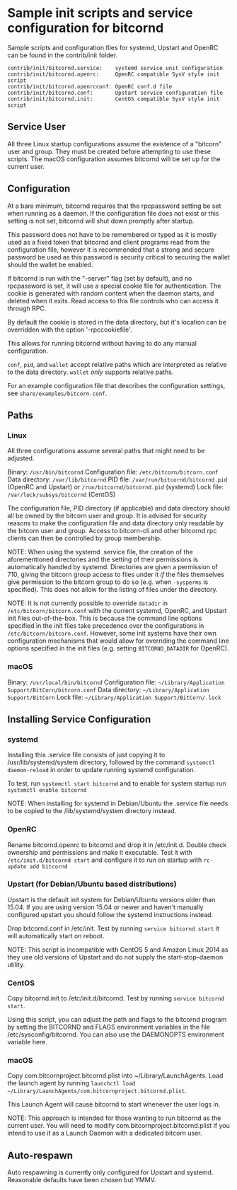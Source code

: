 Sample init scripts and service configuration for bitcornd
==========================================================

Sample scripts and configuration files for systemd, Upstart and OpenRC
can be found in the contrib/init folder.

    contrib/init/bitcornd.service:    systemd service unit configuration
    contrib/init/bitcornd.openrc:     OpenRC compatible SysV style init script
    contrib/init/bitcornd.openrcconf: OpenRC conf.d file
    contrib/init/bitcornd.conf:       Upstart service configuration file
    contrib/init/bitcornd.init:       CentOS compatible SysV style init script

Service User
---------------------------------

All three Linux startup configurations assume the existence of a "bitcorn" user
and group.  They must be created before attempting to use these scripts.
The macOS configuration assumes bitcornd will be set up for the current user.

Configuration
---------------------------------

At a bare minimum, bitcornd requires that the rpcpassword setting be set
when running as a daemon.  If the configuration file does not exist or this
setting is not set, bitcornd will shut down promptly after startup.

This password does not have to be remembered or typed as it is mostly used
as a fixed token that bitcornd and client programs read from the configuration
file, however it is recommended that a strong and secure password be used
as this password is security critical to securing the wallet should the
wallet be enabled.

If bitcornd is run with the "-server" flag (set by default), and no rpcpassword is set,
it will use a special cookie file for authentication. The cookie is generated with random
content when the daemon starts, and deleted when it exits. Read access to this file
controls who can access it through RPC.

By default the cookie is stored in the data directory, but it's location can be overridden
with the option '-rpccookiefile'.

This allows for running bitcornd without having to do any manual configuration.

`conf`, `pid`, and `wallet` accept relative paths which are interpreted as
relative to the data directory. `wallet` *only* supports relative paths.

For an example configuration file that describes the configuration settings,
see `share/examples/bitcorn.conf`.

Paths
---------------------------------

### Linux

All three configurations assume several paths that might need to be adjusted.

Binary:              `/usr/bin/bitcornd`
Configuration file:  `/etc/bitcorn/bitcorn.conf`
Data directory:      `/var/lib/bitcornd`
PID file:            `/var/run/bitcornd/bitcornd.pid` (OpenRC and Upstart) or `/run/bitcornd/bitcornd.pid` (systemd)
Lock file:           `/var/lock/subsys/bitcornd` (CentOS)

The configuration file, PID directory (if applicable) and data directory
should all be owned by the bitcorn user and group.  It is advised for security
reasons to make the configuration file and data directory only readable by the
bitcorn user and group.  Access to bitcorn-cli and other bitcornd rpc clients
can then be controlled by group membership.

NOTE: When using the systemd .service file, the creation of the aforementioned
directories and the setting of their permissions is automatically handled by
systemd. Directories are given a permission of 710, giving the bitcorn group
access to files under it _if_ the files themselves give permission to the
bitcorn group to do so (e.g. when `-sysperms` is specified). This does not allow
for the listing of files under the directory.

NOTE: It is not currently possible to override `datadir` in
`/etc/bitcorn/bitcorn.conf` with the current systemd, OpenRC, and Upstart init
files out-of-the-box. This is because the command line options specified in the
init files take precedence over the configurations in
`/etc/bitcorn/bitcorn.conf`. However, some init systems have their own
configuration mechanisms that would allow for overriding the command line
options specified in the init files (e.g. setting `BITCORND_DATADIR` for
OpenRC).

### macOS

Binary:              `/usr/local/bin/bitcornd`
Configuration file:  `~/Library/Application Support/BitCorn/bitcorn.conf`
Data directory:      `~/Library/Application Support/BitCorn`
Lock file:           `~/Library/Application Support/BitCorn/.lock`

Installing Service Configuration
-----------------------------------

### systemd

Installing this .service file consists of just copying it to
/usr/lib/systemd/system directory, followed by the command
`systemctl daemon-reload` in order to update running systemd configuration.

To test, run `systemctl start bitcornd` and to enable for system startup run
`systemctl enable bitcornd`

NOTE: When installing for systemd in Debian/Ubuntu the .service file needs to be copied to the /lib/systemd/system directory instead.

### OpenRC

Rename bitcornd.openrc to bitcornd and drop it in /etc/init.d.  Double
check ownership and permissions and make it executable.  Test it with
`/etc/init.d/bitcornd start` and configure it to run on startup with
`rc-update add bitcornd`

### Upstart (for Debian/Ubuntu based distributions)

Upstart is the default init system for Debian/Ubuntu versions older than 15.04. If you are using version 15.04 or newer and haven't manually configured upstart you should follow the systemd instructions instead.

Drop bitcornd.conf in /etc/init.  Test by running `service bitcornd start`
it will automatically start on reboot.

NOTE: This script is incompatible with CentOS 5 and Amazon Linux 2014 as they
use old versions of Upstart and do not supply the start-stop-daemon utility.

### CentOS

Copy bitcornd.init to /etc/init.d/bitcornd. Test by running `service bitcornd start`.

Using this script, you can adjust the path and flags to the bitcornd program by
setting the BITCORND and FLAGS environment variables in the file
/etc/sysconfig/bitcornd. You can also use the DAEMONOPTS environment variable here.

### macOS

Copy com.bitcornproject.bitcornd.plist into ~/Library/LaunchAgents. Load the launch agent by
running `launchctl load ~/Library/LaunchAgents/com.bitcornproject.bitcornd.plist`.

This Launch Agent will cause bitcornd to start whenever the user logs in.

NOTE: This approach is intended for those wanting to run bitcornd as the current user.
You will need to modify com.bitcornproject.bitcornd.plist if you intend to use it as a
Launch Daemon with a dedicated bitcorn user.

Auto-respawn
-----------------------------------

Auto respawning is currently only configured for Upstart and systemd.
Reasonable defaults have been chosen but YMMV.
